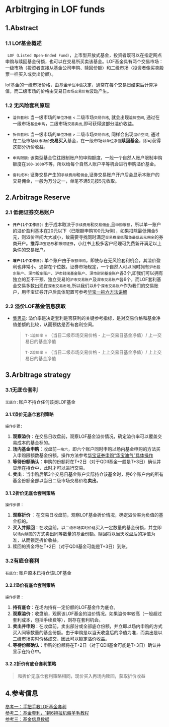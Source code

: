 # Arbitrging in LOF funds

## 1.Abstract

### 1.1 LOf基金概述

` LOF（Listed Open-Ended Fund）`，上市型开放式基金，投资者既可以在指定网点申购与赎回基金份额，也可以在交易所买卖该基金。LOF基金具有两个交易市场：一级市场（投资者直接从基金公司申购、赎回份额）和二级市场（投资者像买卖股票一样买入或卖出份额）。
  
lof基金的一级市场价格，由基金`单位净值`决定，通常在每个交易日结束后计算净值，而二级市场的价格由交易日`市场交易价格`波动产生。

### 1.2 无风险套利原理


- `溢价套利`: 当一级市场的`单位净值` `<` 二级市场`交易价格`,  就会出现`溢价空间`, 通过在一级市场`基金申购`，二级市场`交易卖出`,即可获得这部分溢价收益。

- `折价套利`: 当一级市场的`单位净值` `>` 二级市场`交易价格`,  同样会出现`溢价空间`, 通过在二级市场`以市场价`**交易买入**基金，在一级市场`以单位净值`**赎回基金**，即可获得这部分折价收益。

- `申购限额`: 该类型基金往往限制账户的申购额度，一般一个自然人账户限制申购额度在`100-1000`不等，所以给每个自然人账户平等机会进行申购溢价基金。

- `套利成本`: 证券交易产生的`手续费用`和`佣金`,证券交易账户开户后会显示本账户的交易佣金，一般为万分之一，单笔不满5元按5元收取。

## 2.Arbitrage Reserve

### 2.1 低佣证券交易账户

- **`开户(1个工作日)`**:  由于成本取决于`手续费用`和`交易佣金`,且`申购限额`，所以单一账户的溢价盈利基本在20元以下（已限额申购100元为例），如果扣除最低佣金5元，则溢价空间大大减小，故需要寻找同时满足`交易费率低`和`免最低五元佣金`的券商开户。推荐`华宝证券`和`银河证券`，小红书上极多客户经理可免费新开满足以上条件的交易账户。

- **`增户(1个工作日)`**:  单个账户由于`限额申购`，即使存在无风险套利机会，其溢价盈利也非常小，通常在个位数。证券市场规定，一个自然人可以同时拥有`沪市股东账户`、`深市股东账户`、`沪市封闭基金账户`、`深市封闭基金账户`各3个,即我们可以拥有独立的互不干预、独立交易的`沪市交易账户`及`深市交易账户`各6个，而LOF套利基金交易多数出现在`深市交易市场`,所以我们以6个`深市交易账户`作为我们的交易账户，用华宝证券开户后具体配置可参考[华宝一拖六方法讲解](https://xueqiu.com/1995952361/161372114)

### 2.2 溢价LOF基金信息获取

- [集思录](https://www.jisilu.cn/data/qdii/#qdiie "溢价基金表"): 溢价率是决定套利是否获利的关键参考指标，是对交易价格和基金净值差额的比较，从而预估是否有套利空间。
    > `T-1溢价率` = （当日二级市场交易价格 - 上一交易日基金净值）/ 上一交易日的基金净值
    >
    > `T-2溢价率` =  （当日二级市场交易价格 - 上上交易日基金净值）/ 上上交易日的基金净值


## 3.Arbitrage strategy

### 3.1无底仓套利
`无底仓:`账户不持仓任何该类LOF基金

#### 3.1.1溢价无底仓套利策略

`操作步骤:`
1. **观察溢价**：在交易日收盘前，观察LOF基金溢价情况，确定溢价率可以覆盖交易成本的基金标的。
2. **场内基金申购**：收盘前`一拖六`，即六个账户同时申购以场内基金申购的方法买入申购限额数基金份额，操作方法参考[华宝证券申购“华宝油气”具体操作](https://xueqiu.com/1995952361/161372114 "申购华宝油气操作")
3. **等待份额确认**：申购的份额将在T+2日（对于QDII基金一般是T+3日）确认并显示在持仓中，此时才可以进行交易。
4. **卖出**：当申购后第3个交易日基金账户实际持仓该基金时，将6个账户内的所有基金份额全部以当日二级市场交易价格**卖出**。

#### 3.1.2折价无底仓套利策略

`操作步骤：`
1. **观察折价** ：在交易日收盘前，观察LOF基金折价情况，确定溢价率为负值的基金标的。
2. **买入并赎回**：在收盘前，以`二级市场实时价格`买入一定数量的基金份额，并立即以`场内赎回`的方式卖出同等数量的基金份额。赎回将以当天收盘后的净值为准，从而锁定折价收益。
3. 赎回的资金将在T+2日（对于QDII基金可能是T+3日）到账。

### 3.2有底仓套利
`有底仓`: 账户原本已持仓该LOF基金

#### 3.2.1溢价有底仓套利策略

`操作步骤：`
1. **持有底仓**：在场内持有一定份额的LOF基金作为底仓。
2. **观察溢价**：收盘前，观察该LOF基金的溢价情况。如果溢价率较高（一般超过套利成本，包括手续费等），则存在套利机会。
3. **卖出并申购**：在收盘前，卖出部分或全部底仓份额，并立即以场内申购的方式买入同等数量的基金份额。由于申购是以当天收盘后的净值为准，而卖出是以二级市场实时价格成交，因此可以锁定溢价收益。
4. **等待份额确认**：申购的份额将在T+2日（对于QDII基金可能是T+3日）确认并显示在持仓中。

#### 3.2.2折价有底仓套利策略
> 和折价无底仓套利策略相同，现价买入再场内赎回，获取折价收益


## 4.参考信息

[参考一：手把手教LOF基金套利](https://xueqiu.com/3469370889/296044752 "来源：雪球")  
[参考二：基金套利，1拖6拖拉机薅羊毛教程](https://caifuhao.eastmoney.com/news/20240423003556446813790 "来源：东方财富网")  
[参考三：基金信息数据](https://www.jisilu.cn/data/qdii/#qdiie "来源：集思录")
